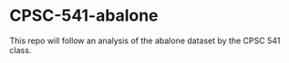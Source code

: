 # CPSC-541-abalone

This repo will follow an analysis of the abalone dataset by the CPSC 541 class.
